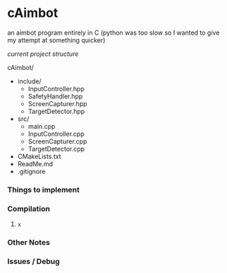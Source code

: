 # **cAimbot**  
an aimbot program entirely in C (python was too slow so I wanted to give my attempt at something quicker)  

_current project structure_  

cAimbot/
 - include/
    - InputController.hpp
    - SafetyHandler.hpp
    - ScreenCapturer.hpp
    - TargetDetector.hpp
 - src/
    - main.cpp
    - InputController.cpp
    - ScreenCapturer.cpp
    - TargetDetector.cpp
 - CMakeLists.txt
 - ReadMe.md
 - .gitignore

### **Things to implement**  

### **Compilation**  
1. `x`

### **Other Notes**  

### **Issues / Debug**  

